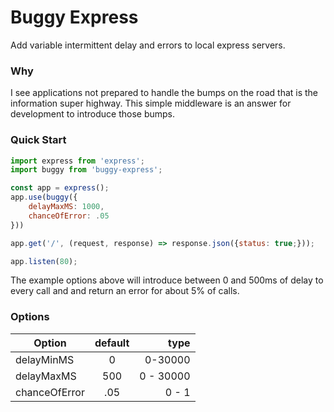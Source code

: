 # Buggy Express

Add variable intermittent delay and errors to local express servers.

### Why

I see applications not prepared to handle the bumps on the road that is the information super highway. This simple middleware is an answer for development to introduce those bumps.

### Quick Start

```js
import express from 'express';
import buggy from 'buggy-express';

const app = express();
app.use(buggy({
    delayMaxMS: 1000,
    chanceOfError: .05
}))

app.get('/', (request, response) => response.json({status: true;}));

app.listen(80);
```

The example options above will introduce between 0 and 500ms of delay to every call and and return an error for about 5% of calls.

### Options

| Option        | default |      type |
| ------------- | :-----: | --------: |
| delayMinMS    |    0    |   0-30000 |
| delayMaxMS    |   500   | 0 - 30000 |
| chanceOfError |   .05   |     0 - 1 |
